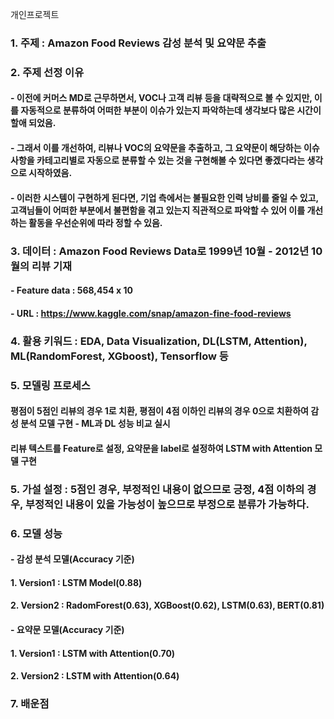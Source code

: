개인프로젝트
### 1. 주제 : Amazon Food Reviews 감성 분석 및 요약문 추출
### 2. 주제 선정 이유 
#### - 이전에 커머스 MD로 근무하면서, VOC나 고객 리뷰 등을 대략적으로 볼 수 있지만, 이를 자동적으로 분류하여 어떠한 부분이 이슈가 있는지 파악하는데 생각보다 많은 시간이 할애 되었음. 
#### - 그래서 이를 개선하여, 리뷰나 VOC의 요약문을 추출하고, 그 요약문이 해당하는 이슈사항을 카테고리별로 자동으로 분류할 수 있는 것을 구현해볼 수 있다면 좋겠다라는 생각으로 시작하였음. 
#### - 이러한 시스템이 구현하게 된다면, 기업 측에서는 불필요한 인력 낭비를 줄일 수 있고, 고객님들이 어떠한 부분에서 불편함을 겪고 있는지 직관적으로 파악할 수 있어 이를 개선하는 활동을 우선순위에 따라 정할 수 있음.
### 3. 데이터 : Amazon Food Reviews Data로 1999년 10월 - 2012년 10월의 리뷰 기재
#### - Feature data : 568,454 x 10
#### - URL : https://www.kaggle.com/snap/amazon-fine-food-reviews
### 4. 활용 키워드 : EDA, Data Visualization, DL(LSTM, Attention), ML(RandomForest, XGboost), Tensorflow  등
### 5. 모델링 프로세스
#### 평점이 5점인 리뷰의 경우 1로 치환, 평점이 4점 이하인 리뷰의 경우 0으로 치환하여 감성 분석 모델 구현 - ML과 DL 성능 비교 실시
#### 리뷰 텍스트를 Feature로 설정, 요약문을 label로 설정하여 LSTM with Attention 모델 구현
### 5. 가설 설정 : 5점인 경우, 부정적인 내용이 없으므로 긍정, 4점 이하의 경우, 부정적인 내용이 있을 가능성이 높으므로 부정으로 분류가 가능하다.

### 6. 모델 성능
#### - 감성 분석 모델(Accuracy 기준)
#### 1. Version1 : LSTM Model(0.88)
#### 2. Version2 : RadomForest(0.63), XGBoost(0.62), LSTM(0.63), BERT(0.81)

#### - 요약문 모델(Accuracy 기준)
#### 1. Version1 : LSTM with Attention(0.70)
#### 2. Version2 : LSTM with Attention(0.64)
### 7. 배운점



